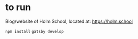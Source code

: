 # to run

Blog/website of Holm School, located at: https://holm.school

```npm install```
```gatsby develop```
